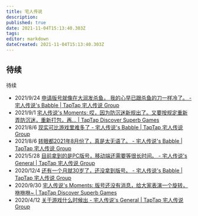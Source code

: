 ```yaml
---
title: 宅人传说
description: 
published: true
date: 2021-11-04T15:13:40.303Z
tags: 
editor: markdown
dateCreated: 2021-11-04T15:13:40.303Z
---
```


## 待续

待续

+ 2021/9/24 [申请版号就像在大润发杀鱼， 我的心早已跟杀鱼的刀一样冷了。 - 宅人传说's Babble | TapTap 宅人传说 Group](https://archive.vn/IUIlk "https://www.taptap.com/topic/19300711")
+ 2021/9/1 [宅人传说's Moments: 哎，因为防沉迷新规出了。又要按规定重新弄防沉迷，重新打包，再... | TapTap Discover Superb Games](https://archive.md/WL2yH "https://www.taptap.com/moment/182275491225404508")
+ 2021/8/6 [现实可比游戏里难多了 - 宅人传说's Babble | TapTap 宅人传说 Group](https://archive.md/mpmX3 "https://www.taptap.com/topic/18936356")
+ 2021/8/6 [转眼都2021年8月份了，真是太无语了。 - 宅人传说's Babble | TapTap 宅人传说 Group](https://archive.md/AgHbq "https://www.taptap.com/topic/18935904")
+ 2021/5/28 [目前拿到的是PC版号，移动端还需要等很长时间。 - 宅人传说's General | TapTap 宅人传说 Group](https://archive.md/DoGdv "https://www.taptap.com/topic/18211698")
+ 2020/12/4 [还有一个月就30岁了，还没拿到版号。 - 宅人传说's Babble | TapTap 宅人传说 Group](https://archive.md/Qdlqb "https://www.taptap.com/topic/16010488")
+ 2020/9/30 [宅人传说's Moments: 版号还没有消息，给大家表演一个旋转，咻咻咻~ | TapTap Discover Superb Games](https://archive.md/fQFPx "https://www.taptap.com/moment/60405864976091363")
+ 2020/4/12 [关于游戏什么时候出 - 宅人传说's General | TapTap 宅人传说 Group](https://archive.md/gTkQe "https://www.taptap.com/topic/11487740")

